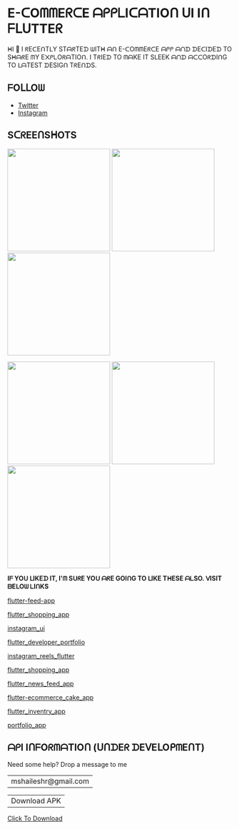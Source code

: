 # E-ᑕOᗰᗰEᖇᑕE ᗩᑭᑭᒪIᑕᗩTIOᑎ ᑌI Iᑎ ᖴᒪᑌTTEᖇ

ᕼI 👋 I ᖇEᑕEᑎTᒪY STᗩᖇTEᗪ ᗯITᕼ ᗩᑎ E-ᑕOᗰᗰEᖇᑕE ᗩᑭᑭ ᗩᑎᗪ ᗪEᑕIᗪEᗪ TO SᕼᗩᖇE ᗰY E᙭ᑭᒪOᖇᗩTIOᑎ. I TᖇIEᗪ TO ᗰᗩKE IT SᒪEEK ᗩᑎᗪ ᗩᑕᑕOᖇᗪIᑎG TO ᒪᗩTEST ᗪESIGᑎ TᖇEᑎᗪS.

## ᖴOᒪᒪOᗯ

- [Twitter](https://www.twitter.com/ishaileshmisra)
- [Instagram](https://www.instagram.com/ishaileshmishra)

## SᑕᖇEEᑎSᕼOTS

<img src="assets/srcn/one.png" width=230> <img src="assets/srcn/two.png" width=230> <img src="assets/srcn/three.png" width=230>

<img src="assets/srcn/four.png" width=230> <img src="assets/srcn/five.png" width=230> <img src="assets/srcn/six.png" width=230>

<b>Iᖴ YOᑌ ᒪIKEᗪ IT, I'ᗰ SᑌᖇE YOᑌ ᗩᖇE GOIᑎG TO ᒪIKE TᕼESE ᗩᒪSO. ᐯISIT ᗷEᒪOᗯ ᒪIᑎKS</b>

[flutter-feed-app](https://github.com/ishaileshmishra/flutter-feed-app)

[flutter_shopping_app](https://github.com/ishaileshmishra/flutter_shopping_app)

[instagram_ui](https://github.com/ishaileshmishra/instagram_ui)

[flutter_developer_portfolio](https://github.com/ishaileshmishra/flutter_developer_portfolio)

[instagram_reels_flutter](https://github.com/ishaileshmishra/instagram_reels_flutter)

[flutter_shopping_app](https://github.com/ishaileshmishra/flutter_shopping_app)

[flutter_news_feed_app](https://github.com/ishaileshmishra/flutter-news-feed-app)

[flutter-ecommerce_cake_app](https://github.com/ishaileshmishra/flutter-ecommerce-cake-app)

[flutter_inventry_app](https://github.com/ishaileshmishra/flutter-inventry-app)

[portfolio_app](https://github.com/ishaileshmishra/portfolio-app)

## ᗩᑭI IᑎᖴOᖇᗰᗩTIOᑎ (ᑌᑎᗪEᖇ ᗪEᐯEᒪOᑭᗰEᑎT)

Need some help? Drop a message to me

<table>
    <tr>
        <td>mshaileshr@gmail.com</td>
    </tr>
</table>

<table>
    <tr>
        <td>Download APK</td>
    </tr>
</table>

[Click To Download](https://github.com/ishaileshmishra/jin_ecomm/blob/master/assets/apk/app-release.apk?raw=true)
